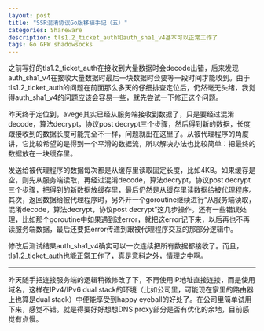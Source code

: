 ```yaml
---
layout: post
title: "SSR混淆协议Go版移植手记（五）"
categories: Shareware
description: tls1.2_ticket_auth和auth_sha1_v4基本可以正常工作了
tags: Go GFW shadowsocks 
---
```


之前写好的tls1.2_ticket_auth在接收到大量数据时会decode出错，后来发现auth_sha1_v4在接收大量数据时最后一块数据时会要等一段时间才能收到。由于tls1.2_ticket_auth的问题在前面那么多天的仔细排查定位后，仍然毫无头绪，我觉得auth_sha1_v4的问题应该会容易一些，就先尝试一下修正这个问题。

昨天终于定位到，avege其实已经从服务端接收到数据了，只是要经过混淆decode，算法decrypt，协议post decrypt三个步骤，然后得到新的数据，长度跟接收到的数据长度可能完全不一样，问题就出在这里了。从被代理程序的角度讲，它比较希望的是得到一个平滑的数据流，所以解决办法也比较简单：把最终的数据放在一块缓存里。

发送给被代理程序的数据每次都是从缓存里读取固定长度，比如4KB。如果缓存是空，则先从服务端读取，再经过混淆decode，算法decrypt，协议post decrypt三个步骤，把得到的新数据放缓存里，最后仍然是从缓存里读数据给被代理程序。其次，返回数据给被代理程序时，另外开一个goroutine继续进行“从服务端读取，混淆decode，算法decrypt，协议post decrypt”这几步操作。还有一些错误处理，比如那个goroutine中如果遇到过error，就把这error记下来，以后再也不再读服务端数据，最后还要把error传递到跟被代理程序交互的那部分逻辑中。

修改后测试结果auth_sha1_v4确实可以一次连续把所有数据都接收了。而且，tls1.2_ticket_auth也能正常工作了，真是意料之外，情理之中啊。

----

昨天随手把连接服务端的逻辑稍微修改了下，不再使用IP地址直接连接，而是使用域名，这样在IPv4/IPv6 dual stack的环境（比如公司里，可能现在家里的路由器上也算是dual stack）中便能享受到happy eyeball的好处了。在公司里简单试用下来，感觉不错。就是得要好好想想DNS proxy部分是否有优化的余地，目前感觉有点慢。